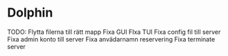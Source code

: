 # Dolphin
TODO:
Flytta filerna till rätt mapp
Fixa GUI
FIxa TUI
Fixa config fil till server
Fixa admin konto till server
Fixa anvädarnamn reservering
Fixa terminate server